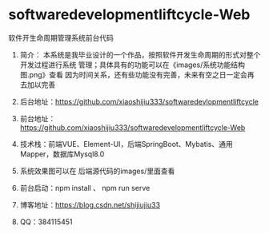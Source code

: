 # softwaredevelopmentliftcycle-Web

软件开生命周期管理系统前台代码

1. 简介： 本系统是我毕业设计的一个作品，按照软件开发生命周期的形式对整个开发过程进行系统 
管理；具体具有的功能可以在《images/系统功能结构图.png》查看
因为时间关系，还有些功能没有完善，未来有空之日一定会再去加以完善

1. 后台地址：https://github.com/xiaoshijiu333/softwaredevlopmentliftcycle

2. 前台地址：https://github.com/xiaoshijiu333/softwaredevelopmentliftcycle-Web

3. 技术栈：前端VUE、Element-UI，后端SpringBoot、Mybatis、通用Mapper，数据库Mysql8.0

4. 系统效果图可以在 后端源代码的images/里面查看
   
5. 前台启动：npm install  、 npm run serve

6. 博客地址：https://blog.csdn.net/shijiujiu33

7. QQ：384115451